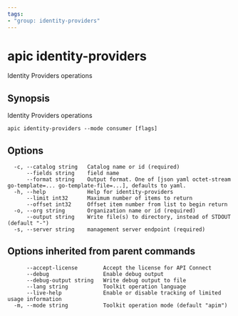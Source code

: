 ```yaml
---
tags:
- "group: identity-providers"
---
```

# apic identity-providers

Identity Providers operations

## Synopsis

Identity Providers operations

```
apic identity-providers --mode consumer [flags]
```


## Options

```
  -c, --catalog string   Catalog name or id (required)
      --fields string    field name
      --format string    Output format. One of [json yaml octet-stream go-template=... go-template-file=...], defaults to yaml.
  -h, --help             Help for identity-providers
      --limit int32      Maximum number of items to return
      --offset int32     Offset item number from list to begin return
  -o, --org string       Organization name or id (required)
      --output string    Write file(s) to directory, instead of STDOUT (default "-")
  -s, --server string    management server endpoint (required)
```

## Options inherited from parent commands

```
      --accept-license        Accept the license for API Connect
      --debug                 Enable debug output
      --debug-output string   Write debug output to file
      --lang string           Toolkit operation language
      --live-help             Enable or disable tracking of limited usage information
  -m, --mode string           Toolkit operation mode (default "apim")
```
